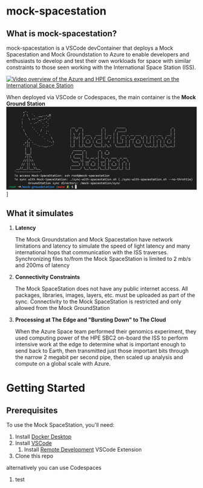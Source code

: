 # mock-spacestation

## What is mock-spacestation?

mock-spacestation is a VSCode devContainer that deploys a Mock Spacestation and Mock Groundstation to Azure to enable developers and enthusiasts to develop and test their own workloads for space with similar constraints to those seen working with the International Space Station (ISS).

[![Video overview of the Azure and HPE Genomics experiment on the International Space Station](http://img.youtube.com/vi/wZfIUkcgVxI/0.jpg)](https://www.youtube.com/watch?v=wZfIUkcgVxI "Genomics testing on the ISS with HPE Spaceborne Computer-2 and Azure")


When deployed via VSCode or Codespaces, the main container is the **Mock Ground Station**
![Mock Ground Station](./docs/images/ground_station.png)]


## What it simulates

1. **Latency**

    The Mock Groundstation and Mock Spacestation have network limitations and latency to simulate the speed of light latency and many international hops that communication with the ISS traverses.  Synchronizing files to/from the Mock SpaceStation is limited to 2 mb/s and 200ms of latency

1. **Connectivity Constraints**

    The Mock SpaceStation does not have any public internet access.  All packages, libraries, images, layers, etc. must be uploaded as part of the sync.  Connectivity to the Mock SpaceStation is restricted and only allowed from the Mock GroundStation

1. **Processing at The Edge and "Bursting Down" to The Cloud**

    When the Azure Space team performed their genomics experiment, they used computing power of the HPE SBC2 on-board the ISS to perform intensive work at the edge to determine what is important enough to send back to Earth, then transmitted just those important bits through the narrow 2 megabit per second pipe, then scaled up analysis and compute on a global scale with Azure.


# Getting Started

## Prerequisites
To use the Mock SpaceStation, you'll need:
1. Install [Docker Desktop](https://www.docker.com/get-started)
1. Install [VSCode](https://code.visualstudio.com/Download)
    1. Install [Remote Development](https://marketplace.visualstudio.com/items?itemName=ms-vscode-remote.vscode-remote-extensionpack) VSCode Extension
1. Clone this repo

alternatively you can use Codespaces

1. test

